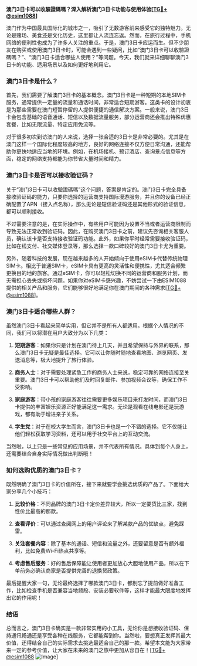 **澳门3日卡可以收驗證碼嗎？深入解析澳门3日卡功能与使用体验[[TG💪+ @esim1088](https://t.me/s/esim1088)]**

澳门作为中国最具国际化的城市之一，吸引了无数游客前来感受它的独特魅力。无论是赌场、美食还是文化历史，这里都让人流连忘返。然而，在旅行过程中，手机网络的便利性也成为了许多人关注的重点。于是，澳门3日卡应运而生。但不少朋友在购买或使用澳门3日卡时，可能会遇到一些疑问，比如“澳门3日卡可以收驗證碼嗎？”、“澳门3日卡适合哪些人使用？”等问题。今天，我们就来详细聊聊澳门3日卡的功能、适用场景以及如何更好地利用它。

### 澳门3日卡是什么？

首先，我们需要了解澳门3日卡的基本概念。澳门3日卡是一种短期的本地SIM卡服务，通常提供一定量的流量和通话时间，非常适合短期游客。这类卡的设计初衷是为那些需要在澳门短暂停留的人提供便捷的通信解决方案。一般来说，澳门3日卡会包含基础的语音通话、短信以及数据流量服务，部分运营商还会推出特殊优惠套餐，比如无限流量、特定应用免流等。

对于很多初次到访澳门的人来说，选择一张合适的3日卡是非常必要的。尤其是在澳门这样一个国际化程度较高的地方，良好的网络连接不仅方便日常沟通，还能帮助你更快地适应当地的环境。例如，在机场接机、预订酒店、查询景点信息等方面，稳定的网络支持都能为你节省大量时间和精力。

### 澳门3日卡是否可以接收验证码？

关于“澳门3日卡可以收驗證碼嗎”这个问题，答案是肯定的。澳门3日卡完全具备接收验证码的能力，只要你选择的运营商支持国际漫游服务，并且你的设备已经正确配置了APN（接入点名称），那么无论是短信验证码还是其他形式的验证信息，都可以顺利接收。

不过需要注意的是，在实际操作中，有些用户可能因为设置不当或者运营商限制而导致无法正常收到验证码。因此，在购买澳门3日卡之前，建议先咨询相关客服人员，确认该卡是否支持接收验证码功能。此外，如果你平时经常需要接收验证码，比如在线支付、社交媒体登录等，那么选择一款口碑较好的澳门3日卡尤为重要。

另外，随着科技的发展，现在越来越多的人开始倾向于使用eSIM卡代替传统物理SIM卡。相比于普通SIM卡，eSIM卡具有更高的灵活性和便携性，尤其适合频繁更换目的地的旅客。通过eSIM卡，你可以轻松切换不同的运营商和服务计划，而无需担心丢失或损坏问题。如果你对eSIM卡感兴趣，不妨尝试一下由ESIM1088提供的相关产品和服务，它们能够很好地满足你在澳门期间的各种需求[[TG💪+ @esim1088](https://t.me/s/esim1088)]。

### 澳门3日卡适合哪些人群？

虽然澳门3日卡看起来简单实用，但它并不是所有人都适用。根据个人情况的不同，我们可以将潜在用户大致分为以下几类：

1. **短期游客**：如果你只是计划在澳门待上几天，并且希望保持与外界的联系，那么澳门3日卡无疑是最佳选择。它可以让你随时随地查看地图、浏览网页、发送消息等，极大地提升了旅行体验。
   
2. **商务人士**：对于需要处理紧急工作的商务人士来说，稳定可靠的网络连接至关重要。澳门3日卡可以帮助他们及时回复邮件、参加视频会议等，确保工作不受影响。
   
3. **家庭游客**：带小孩的家庭游客往往需要更多娱乐项目来打发时间，而澳门3日卡提供的丰富娱乐资源正好能满足这一需求。无论是观看在线电影还是玩游戏，都有助于增进亲子关系。
   
4. **学生党**：对于在校大学生而言，澳门3日卡也是一个不错的选择。它不仅能让他们轻松获取学习资料，还可以用于社交平台上的互动交流。

当然啦，以上只是一些常见的应用场景，并不代表所有情况。具体到每个人身上，还需要结合自身实际情况做出判断哦！

### 如何选购优质的澳门3日卡？

既然明确了澳门3日卡的价值所在，接下来就要学会挑选优质的产品了。下面给大家分享几个小技巧：

1. **比较价格**：不同品牌的澳门3日卡定价差异较大，所以一定要货比三家，找到性价比最高的那款。
   
2. **查看评价**：可以通过查阅网上的用户评论来了解某款产品的优缺点，避免踩雷。
   
3. **关注套餐内容**：除了基本的通话、短信和流量之外，还要留意是否有额外福利，比如免费Wi-Fi热点共享等。
   
4. **考虑售后服务**：好的售后保障能让使用者更加放心大胆地使用产品，所以在下单前务必确认商家是否提供完善的退换货政策。

最后提醒大家一句，无论最终选择了哪款澳门3日卡，都别忘了提前做好准备工作，比如检查手机是否兼容当地频段、安装必要软件等，这样才能最大限度地发挥出它的作用呢！

### 结语

总而言之，澳门3日卡确实是一款非常实用的小工具，无论你是想接收验证码、保持通讯畅通还是享受各种在线服务，它都能帮到你。当然啦，要想真正发挥其最大价值，还得结合自己的实际需求去挑选最适合自己的那一款。希望本文能为大家带来一定的参考价值，让大家在未来的澳门之旅中更加从容自在！[[TG💪+ @esim1088](https://t.me/s/esim1088) ![Image](https://i.postimg.cc/4NQfJmqS/Snipaste-2025-05-13-00-14-12.png)]